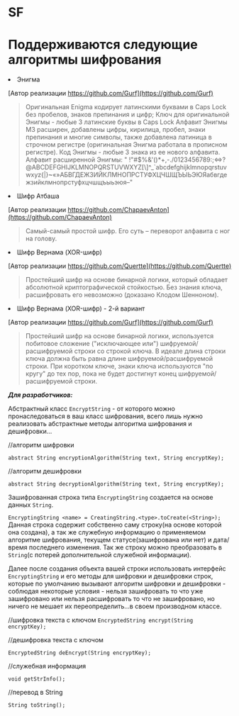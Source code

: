 # SF

# Поддерживаются следующие алгоритмы шифрования
<li>
Энигма

[Автор реализации https://github.com/Gurf](https://github.com/Gurf)

>Оригинальная Enigma кодирует латинскими буквами в Caps Lock без пробелов, знаков препинания и цифр;
Ключ для оригинальной Энигмы - любые 3 латинские буквы в Caps Lock
>Алфавит Энигмы M3 раcширен, добавлены цифры, кирилица, пробел, знаки препинания
и многие символы, также добавлена латиница в строчном регистре
(оригинальная Энигма работала в прописном регистре).
Код Энигмы - любые 3 знака из ее нового алфавита.
Алфавит расширенной Энигмы: " !"#$%&\'()*+,-./0123456789:;<=>?@ABCDEFGHIJKLMNOPQRSTUVWXYZ[\\]^_`abcdefghijklmnopqrstuvwxyz{|}~«»АБВГДЕЖЗИЙКЛМНОПРСТУФХЦЧШЩЪЫЬЭЮЯабвгдежзийклмнопрстуфхцчшщъыьэюя–"
</li>

<li>
Шифр Атбаша

[Автор реализации https://github.com/ChapaevAnton](https://github.com/ChapaevAnton)

>Самый-самый простой шифр. Его суть – переворот алфавита с ног на голову.
</li>

<li>
Шифр Вернама (XOR-шифр)

[Автор реализации https://github.com/Quertte](https://github.com/Quertte)

>Простейший шифр на основе бинарной логики, который обладает абсолютной криптографической стойкостью. Без знания ключа, расшифровать его невозможно (доказано Клодом Шенноном).
</li>

<li>
Шифр Вернама (XOR-шифр) - 2-й вариант

[Автор реализации https://github.com/Gurf](https://github.com/Gurf)

>Простейший шифр на основе бинарной логики, используется побитовое сложение ("исключающее или") шифруемой/расшифруемой строки
> со строкой ключа. В идеале длина строки ключа должна быть равна длине шифруемой/расшифруемой строки. При коротком ключе, знаки ключа используются "по кругу"
> до тех пор, пока не будет достигнут конец шифруемой/расшифруемой строки.
</li>


***Для разработчиков:***

Абстрактный класс `EncryptString` - от которого можно пронаследоваться в ваш класс шифрования, всего лишь нужно реализовать абстрактные методы алгоритма шифрования и дешифровки...

//алгоритм шифровки

```abstract String encryptionAlgorithm(String text, String encryptKey);```

//алгоритм дешифровки

```abstract String decryptionAlgorithm(String text, String encryptKey);```

Зашифрованная строка типа `EncryptingString` создается на основе данных `String`.

`EncryptingString <name> = CreatingString.<type>.toCreate(<String>);`
Данная строка содержит собственно саму строку(на основе которой она создана), а так же служебную информацию о применяемом алгоритме шифрования, текущем статусе(зашифрована или нет) и дата/время последнего изменения. Так же строку можно преобразовать в `String`(с потерей дополнительной служебной информации).

Далее после создания объекта вашей строки использовать интерфейс `EncryptingString` и его методы для шифровки и дешифровки строк, которые по умолчанию вызывают алгоритм шифровки и дешифровки - соблюдая некоторые условия - нельзя зашифровать то что уже зашифровано или нельзя расшифровать то что не зашифровано, но ничего не мешает их переопределить...в своем производном классе.

//шифровка текста с ключом
```EncryptedString encrypt(String encryptKey);```

//дешифровка текста с ключом

```EncryptedString deEncrypt(String encryptKey);```

//служебная информация

```void getStrInfo();```

//перевод в String

```String toString();```
